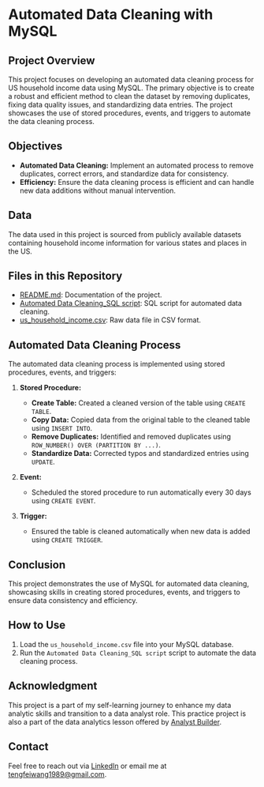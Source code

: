# Automated Data Cleaning with MySQL

## Project Overview

This project focuses on developing an automated data cleaning process for US household income data using MySQL. The primary objective is to create a robust and efficient method to clean the dataset by removing duplicates, fixing data quality issues, and standardizing data entries. The project showcases the use of stored procedures, events, and triggers to automate the data cleaning process.

## Objectives

- **Automated Data Cleaning:** Implement an automated process to remove duplicates, correct errors, and standardize data for consistency.
- **Efficiency:** Ensure the data cleaning process is efficient and can handle new data additions without manual intervention.

## Data

The data used in this project is sourced from publicly available datasets containing household income information for various states and places in the US.

## Files in this Repository

- [README.md](https://github.com/ttfwang/PortfolioProjects_SQL/blob/main/1.%20Automated%20Data%20Cleaning%20Project/README_1.Automated%20Data%20Cleaning%20with%20MySQL.md): Documentation of the project.
- [Automated Data Cleaning_SQL script](https://github.com/ttfwang/PortfolioProjects_SQL/blob/main/1.%20Automated%20Data%20Cleaning%20Project/1.Automated%20Data%20Cleaning_SQL%20script.sql): SQL script for automated data cleaning.
- [us_household_income.csv](https://github.com/ttfwang/PortfolioProjects_SQL/blob/main/1.%20Automated%20Data%20Cleaning%20Project/1.Automated%20Data%20Cleaning%20with%20MySQL_raw_data-UeHOX.csv): Raw data file in CSV format.


## Automated Data Cleaning Process

The automated data cleaning process is implemented using stored procedures, events, and triggers:

1. **Stored Procedure:**
   - **Create Table:** Created a cleaned version of the table using `CREATE TABLE`.
   - **Copy Data:** Copied data from the original table to the cleaned table using `INSERT INTO`.
   - **Remove Duplicates:** Identified and removed duplicates using `ROW_NUMBER() OVER (PARTITION BY ...)`.
   - **Standardize Data:** Corrected typos and standardized entries using `UPDATE`.

2. **Event:**
   - Scheduled the stored procedure to run automatically every 30 days using `CREATE EVENT`.

3. **Trigger:**
   - Ensured the table is cleaned automatically when new data is added using `CREATE TRIGGER`.

## Conclusion

This project demonstrates the use of MySQL for automated data cleaning, showcasing skills in creating stored procedures, events, and triggers to ensure data consistency and efficiency.

## How to Use

1. Load the `us_household_income.csv` file into your MySQL database.
2. Run the `Automated Data Cleaning_SQL script` script to automate the data cleaning process.

## Acknowledgment

This project is a part of my self-learning journey to enhance my data analytic skills and transition to a data analyst role. This practice project is also a part of the data analytics lesson offered by [Analyst Builder](https://www.analystbuilder.com/courses/advanced-mysql-for-data-analysis/lesson/congratulations-VUQwO).

## Contact

Feel free to reach out via [LinkedIn](https://www.linkedin.com/in/tengfei-wang) or email me at tengfeiwang1989@gmail.com.
